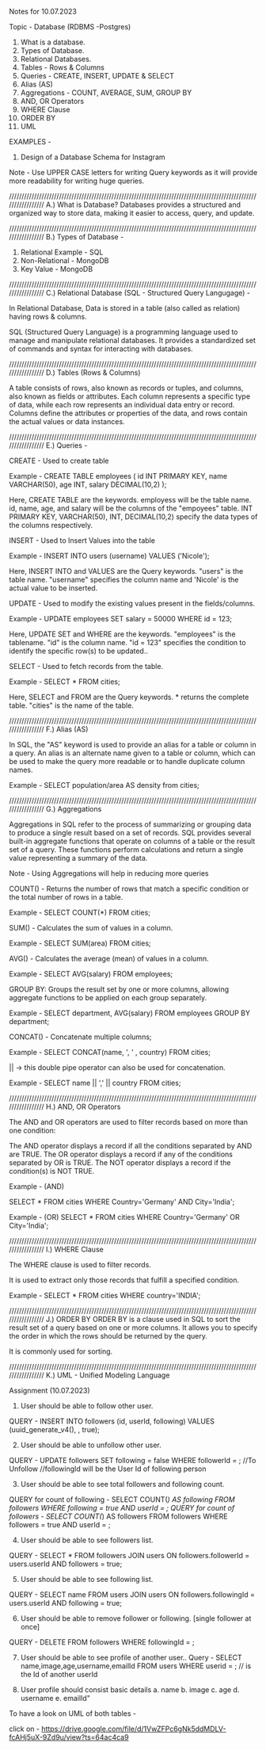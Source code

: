 Notes for 10.07.2023

Topic - Database (RDBMS -Postgres)
1. What is a database.
2. Types of Database.
3. Relational Databases.
4. Tables - Rows & Columns
5. Queries - CREATE, INSERT, UPDATE & SELECT
6. Alias (AS)
7. Aggregations - COUNT, AVERAGE, SUM, GROUP BY
8. AND, OR Operators
9. WHERE Clause
10. ORDER BY
11. UML

EXAMPLES - 
1. Design of a Database Schema for Instagram

Note - Use UPPER CASE letters for writing Query keywords as it will provide more readability for writing huge queries.

/////////////////////////////////////////////////////////////////////////////////////////////////////////////////
A.) What is Database?
Databases provides a structured and organized way to store data, making it easier to access, query, and update.

/////////////////////////////////////////////////////////////////////////////////////////////////////////////////
B.) Types of Database - 
1. Relational Example - SQL
2. Non-Relational - MongoDB
3. Key Value - MongoDB

/////////////////////////////////////////////////////////////////////////////////////////////////////////////////
C.) Relational Database (SQL - Structured Query Langugage) - 

In Relational Database, Data is stored in a table (also called as relation) having rows & columns.

SQL (Structured Query Language) is a programming language used to manage and manipulate relational databases. It provides a standardized set of commands and syntax for interacting with databases. 

/////////////////////////////////////////////////////////////////////////////////////////////////////////////////
D.) Tables (Rows & Columns)

A table consists of rows, also known as records or tuples, and columns, also known as fields or attributes.
Each column represents a specific type of data, while each row represents an individual data entry or record.
Columns define the attributes or properties of the data, and rows contain the actual values or data instances.

/////////////////////////////////////////////////////////////////////////////////////////////////////////////////
E.) Queries - 

CREATE - Used to create table

Example - CREATE TABLE employees (
  id INT PRIMARY KEY,
  name VARCHAR(50),
  age INT,
  salary DECIMAL(10,2)
);


Here, CREATE TABLE are the keywords. employess will be the table name. id, name, age, and salary will be the columns of the "empoyees" table. INT PRIMARY KEY, VARCHAR(50), INT, DECIMAL(10,2) specify the data types of the columns respectively.

INSERT - Used to Insert Values into the table

Example - INSERT INTO users (username) VALUES ('Nicole');

Here, INSERT INTO and VALUES are the Query keywords. "users" is the table name. "username" specifies the column name and 'Nicole' is the actual value to be inserted.

UPDATE - Used to modify the existing values present in the fields/columns.

Example - UPDATE employees SET salary = 50000 WHERE id = 123;

Here, UPDATE SET and WHERE are the keywords. "employees" is the tablename. "id" is the column name. "id = 123" specifies the condition to identify the specific row(s) to be updated..

SELECT - Used to fetch records from the table.

Example - SELECT * FROM cities;

Here, SELECT and FROM are the Query keywords. * returns the complete table. "cities" is the name of the table.

/////////////////////////////////////////////////////////////////////////////////////////////////////////////////
F.) Alias (AS)

In SQL, the "AS" keyword is used to provide an alias for a table or column in a query. An alias is an alternate name given to a table or column, which can be used to make the query more readable or to handle duplicate column names.

Example - SELECT population/area AS density from cities;

/////////////////////////////////////////////////////////////////////////////////////////////////////////////////
G.) Aggregations

Aggregations in SQL refer to the process of summarizing or grouping data to produce a single result based on a set of records. SQL provides several built-in aggregate functions that operate on columns of a table or the result set of a query. These functions perform calculations and return a single value representing a summary of the data.

Note - Using Aggregations will help in reducing more queries

COUNT() - Returns the number of rows that match a specific condition or the total number of rows in a table.

Example - SELECT COUNT(*) FROM cities;

SUM() - Calculates the sum of values in a column.

Example - SELECT SUM(area) FROM cities;

AVG() - Calculates the average (mean) of values in a column.

Example - SELECT AVG(salary) FROM employees;

GROUP BY: Groups the result set by one or more columns, allowing aggregate functions to be applied on each group separately.

Example - SELECT department, AVG(salary) FROM employees GROUP BY department;

CONCAT() - Concatenate multiple columns;

Example - SELECT CONCAT(name, ', ' , country) FROM cities;

|| -> this double pipe operator can also be used for concatenation.

Example - SELECT name || ',' || country FROM cities;

/////////////////////////////////////////////////////////////////////////////////////////////////////////////////
H.) AND, OR Operators

The AND and OR operators are used to filter records based on more than one condition:

The AND operator displays a record if all the conditions separated by AND are TRUE.
The OR operator displays a record if any of the conditions separated by OR is TRUE.
The NOT operator displays a record if the condition(s) is NOT TRUE.

Example - (AND)

SELECT * FROM cities WHERE Country='Germany' AND City='India';

Example - (OR)
SELECT * FROM cities WHERE Country='Germany' OR City='India';

/////////////////////////////////////////////////////////////////////////////////////////////////////////////////
I.) WHERE Clause 

The WHERE clause is used to filter records.

It is used to extract only those records that fulfill a specified condition.

Example - SELECT * FROM cities WHERE country='INDIA';

/////////////////////////////////////////////////////////////////////////////////////////////////////////////////
J.) ORDER BY
ORDER BY is a clause used in SQL to sort the result set of a query based on one or more columns. It allows you to specify the order in which the rows should be returned by the query.

It is commonly used for sorting.

/////////////////////////////////////////////////////////////////////////////////////////////////////////////////
K.) UML - Unified Modeling Language



Assignment (10.07.2023)

1. User should be able to follow other user. 

QUERY - INSERT INTO followers (id, userId, following) VALUES (uuid_generate_v4(), <userId> , true);

2. User should be able to unfollow other user.

QUERY - UPDATE followers SET following = false WHERE followerId = <userId>; //To Unfollow
 //followingId will be the User Id of following person

3. User should be able to see total followers and following count.

QUERY for count of following - SELECT COUNT(*) AS following FROM followers WHERE following = true AND userId = <userId>;
QUERY for count of followers - SELECT COUNT(*) AS followers FROM followers WHERE followers = true AND userId = <userId>;

4. User should be able to see followers list.

QUERY - SELECT * FROM followers JOIN users ON followers.followerId = users.userId AND followers = true;

5. User should be able to see following list.

QUERY - SELECT name FROM users JOIN users ON followers.followingId = users.userId AND following = true;

6. User should be able to remove follower or following. [single follower at once]

QUERY - DELETE FROM followers WHERE followingId = <userId>;

7. User should be able to see profile of another user..
Query - SELECT name,image,age,username,emailId FROM users WHERE userid = <userId>; 
//<userId> is the Id of another userId

8. User profile should consist basic details 
    a. name
    b. image
    c. age
    d. username
    e. emailId"


To have a look on UML of both tables - 

click on - https://drive.google.com/file/d/1VwZFPc6gNk5ddMDLV-fcAHj5uX-9Zd9u/view?ts=64ac4ca9